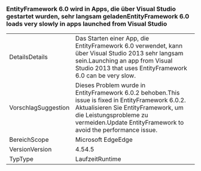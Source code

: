 ### <a name="entityframework-60-loads-very-slowly-in-apps-launched-from-visual-studio"></a><span data-ttu-id="3e1fc-101">EntityFramework 6.0 wird in Apps, die über Visual Studio gestartet wurden, sehr langsam geladen</span><span class="sxs-lookup"><span data-stu-id="3e1fc-101">EntityFramework 6.0 loads very slowly in apps launched from Visual Studio</span></span>

|   |   |
|---|---|
|<span data-ttu-id="3e1fc-102">Details</span><span class="sxs-lookup"><span data-stu-id="3e1fc-102">Details</span></span>|<span data-ttu-id="3e1fc-103">Das Starten einer App, die EntityFramework 6.0 verwendet, kann über Visual Studio 2013 sehr langsam sein.</span><span class="sxs-lookup"><span data-stu-id="3e1fc-103">Launching an app from Visual Studio 2013 that uses EntityFramework 6.0 can be very slow.</span></span>|
|<span data-ttu-id="3e1fc-104">Vorschlag</span><span class="sxs-lookup"><span data-stu-id="3e1fc-104">Suggestion</span></span>|<span data-ttu-id="3e1fc-105">Dieses Problem wurde in EntityFramework 6.0.2 behoben.</span><span class="sxs-lookup"><span data-stu-id="3e1fc-105">This issue is fixed in EntityFramework 6.0.2.</span></span> <span data-ttu-id="3e1fc-106">Aktualisieren Sie EntityFramework, um die Leistungsprobleme zu vermeiden.</span><span class="sxs-lookup"><span data-stu-id="3e1fc-106">Update EntityFramework to avoid the performance issue.</span></span>|
|<span data-ttu-id="3e1fc-107">Bereich</span><span class="sxs-lookup"><span data-stu-id="3e1fc-107">Scope</span></span>|<span data-ttu-id="3e1fc-108">Microsoft Edge</span><span class="sxs-lookup"><span data-stu-id="3e1fc-108">Edge</span></span>|
|<span data-ttu-id="3e1fc-109">Version</span><span class="sxs-lookup"><span data-stu-id="3e1fc-109">Version</span></span>|<span data-ttu-id="3e1fc-110">4.5</span><span class="sxs-lookup"><span data-stu-id="3e1fc-110">4.5</span></span>|
|<span data-ttu-id="3e1fc-111">Typ</span><span class="sxs-lookup"><span data-stu-id="3e1fc-111">Type</span></span>|<span data-ttu-id="3e1fc-112">Laufzeit</span><span class="sxs-lookup"><span data-stu-id="3e1fc-112">Runtime</span></span>|

